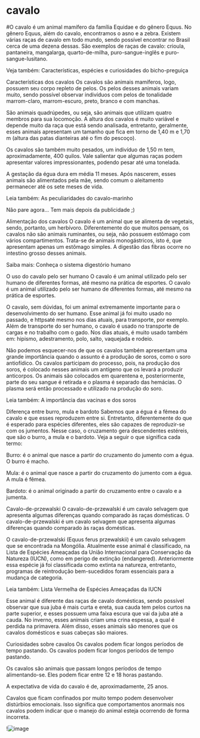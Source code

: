 # cavalo
#O cavalo é um animal mamífero da família Equidae e do gênero Equus. No gênero Equus, além do cavalo, encontramos o asno e a zebra. Existem várias raças de cavalo em todo mundo, sendo possível encontrar no Brasil cerca de uma dezena dessas. São exemplos de raças de cavalo: crioula, pantaneira, mangalarga, quarto-de-milha, puro-sangue-inglês e puro-sangue-lusitano.

Veja também: Características, espécies e curiosidades do bicho-preguiça

Características dos cavalos
Os cavalos são animais mamíferos, logo, possuem seu corpo repleto de pelos. Os pelos desses animais variam muito, sendo possível observar indivíduos com pelos de tonalidade marrom-claro, marrom-escuro, preto, branco e com manchas.

São animais quadrúpedes, ou seja, são animais que utilizam quatro membros para sua locomoção. A altura dos cavalos é muito variável e depende muito da raça que está sendo analisada, entretanto, geralmente, esses animais apresentam um tamanho que fica em torno de 1,40 m e 1,70 m (altura das patas dianteiras até o fim do pescoço).

Os cavalos são também muito pesados, um indivíduo de 1,50 m tem, aproximadamente, 400 quilos. Vale salientar que algumas raças podem apresentar valores impressionantes, podendo pesar até uma tonelada.

A gestação da égua dura em média 11 meses. Após nascerem, esses animais são alimentados pela mãe, sendo comum o aleitamento permanecer até os sete meses de vida.

Leia também: As peculiaridades do cavalo-marinho


Não pare agora... Tem mais depois da publicidade ;)

Alimentação dos cavalos
O cavalo é um animal que se alimenta de vegetais, sendo, portanto, um herbívoro. Diferentemente do que muitos pensam, os cavalos não são animais ruminantes, ou seja, não possuem estômago com vários compartimentos. Trata-se de animais monogástricos, isto é, que apresentam apenas um estômago simples. A digestão das fibras ocorre no intestino grosso desses animais.

Saiba mais: Conheça o sistema digestório humano

O uso do cavalo pelo ser humano
O cavalo é um animal utilizado pelo ser humano de diferentes formas, até mesmo na prática de esportes.
O cavalo é um animal utilizado pelo ser humano de diferentes formas, até mesmo na prática de esportes.

O cavalo, sem dúvidas, foi um animal extremamente importante para o desenvolvimento do ser humano. Esse animal já foi muito usado no passado, e httpsaté mesmo nos dias atuais, para transporte, por exemplo. Além de transporte do ser humano, o cavalo é usado no transporte de cargas e no trabalho com o gado. Nos dias atuais, é muito usado também em: hipismo, adestramento, polo, salto, vaquejada e rodeio.

Não podemos esquecer-nos de que os cavalos também apresentam uma grande importância quando o assunto é a produção de soros, como o soro antiofídico. Os cavalos participam do processo, pois, na produção dos soros, é colocado nesses animais um antígeno que os levará a produzir anticorpos. Os animais são colocados em quarentena e, posteriormente, parte do seu sangue é retirada e o plasma é separado das hemácias. O plasma será então processado e utilizado na produção do soro.

Leia também: A importância das vacinas e dos soros

Diferença entre burro, mula e bardoto
Sabemos que a égua é a fêmea do cavalo e que esses reproduzem entre si. Entretanto, diferentemente do que é esperado para espécies diferentes, eles são capazes de reproduzir-se com os jumentos. Nesse caso, o cruzamento gera descendentes estéreis, que são o burro, a mula e o bardoto. Veja a seguir o que significa cada termo:

Burro: é o animal que nasce a partir do cruzamento do jumento com a égua. O burro é macho.

Mula: é o animal que nasce a partir do cruzamento do jumento com a égua. A mula é fêmea.

Bardoto: é o animal originado a partir do cruzamento entre o cavalo e a jumenta.

Cavalo-de-przewalski
O cavalo-de-przewalski é um cavalo selvagem que apresenta algumas diferenças quando comparado às raças domésticas.
O cavalo-de-przewalski é um cavalo selvagem que apresenta algumas diferenças quando comparado às raças domésticas.

O cavalo-de-przewalski (Equus ferus przewalskii) é um cavalo selvagem que se encontrada na Mongólia. Atualmente esse animal é classificado, na Lista de Espécies Ameaçadas da União Internacional para Conservação da Natureza (IUCN), como em perigo de extinção (endangered). Anteriormente essa espécie já foi classificada como extinta na natureza, entretanto, programas de reintrodução bem-sucedidos foram essenciais para a mudança de categoria.

Leia também: Lista Vermelha de Espécies Ameaçadas da IUCN

Esse animal é diferente das raças de cavalo domésticas, sendo possível observar que sua juba é mais curta e ereta, sua cauda tem pelos curtos na parte superior, e esses possuem uma faixa escura que vai da juba até a cauda. No inverno, esses animais criam uma crina espessa, a qual é perdida na primavera. Além disso, esses animais são menores que os cavalos domésticos e suas cabeças são maiores.

Curiosidades sobre cavalos
Os cavalos podem ficar longos períodos de tempo pastando.
Os cavalos podem ficar longos períodos de tempo pastando.

Os cavalos são animais que passam longos períodos de tempo alimentando-se. Eles podem ficar entre 12 e 18 horas pastando.

A expectativa de vida do cavalo é de, aproximadamente, 25 anos.

Cavalos que ficam confinados por muito tempo podem desenvolver distúrbios emocionais. Isso significa que comportamentos anormais nos cavalos podem indicar que o manejo do animal esteja ocorrendo de forma incorreta.

!![image](https://github.com/miguelkubiackbueno/cavalo/assets/146737591/70f755c2-16de-4d74-8628-b2d79f703853)

